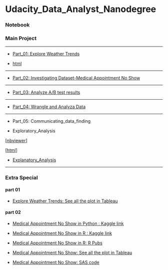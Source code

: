# Udacity_Data_Analyst_Nanodegree

### Notebook

### Main Project
****
- [Part_01: Explore Weather Trends](http://nbviewer.jupyter.org/github/Yousuf28/udacity_data_analyst_nano_degree/blob/master/part_01_expore_weather_trends/weather_tredns_final.ipynb)

- [html](http://htmlpreview.github.io/?https://github.com/Yousuf28/Udacity_Data_Analyst_Nanodegree/blob/master/part_01_expore_weather_trends/weather_tredns_final.html)

***

- [Part_02: Investigating Dataset-Medical Appointment No Show](http://nbviewer.jupyter.org/github/Yousuf28/udacity_data_analyst_nano_degree/blob/master/part_02_investigate_dataset/investigating_dataset_final.ipynb)

*** 

- [Part_03: Analyze A/B test results ](http://nbviewer.jupyter.org/github/Yousuf28/udacity_data_analyst_nano_degree/blob/master/part_03_analyze_A%3AB_test_results/AnalyzeABTestResults%202/Analyze_ab_test_results_notebook_final.ipynb)

***

- [Part_04: Wrangle and Analyza Data](http://nbviewer.jupyter.org/github/Yousuf28/udacity_data_analyst_nano_degree/blob/master/part_04_wrangle_and_analyzeData/wrangle_act.ipynb)


***

- Part_05: Communicating_data_finding

- Exploratory_Analysis

[[nbviewer](http://nbviewer.jupyter.org/github/Yousuf28/Udacity_Data_Analyst_Nanodegree/blob/master/part_05_communicate_data_finding/Exploratory_Analysis.ipynb#Income-Range-vs-Borrower-APR)]

[[html](http://htmlpreview.github.io/?https://github.com/Yousuf28/Udacity_Data_Analyst_Nanodegree/blob/master/part_05_communicate_data_finding/Exploratory_Analysis.html)]



- [Explanatory_Analysis](http://nbviewer.jupyter.org/github/Yousuf28/Udacity_Data_Analyst_Nanodegree/blob/master/part_05_communicate_data_finding/Explanatory_Analysis.ipynb)



****

### Extra Special

#### part 01
- [Explore Weather Trends: See all the plot in Tableau](https://public.tableau.com/profile/yousuf.ali#!/vizhome/ExploreWeatherTrends_1/GlobalMovingvsDallasMovingAvg)

#### part 02
- [Medical Appointment No Show in Python : Kaggle link](https://www.kaggle.com/yousuf28/medical-appointment-no-show-in-python)

- [Medical Appointment No Show in R : Kaggle link](https://www.kaggle.com/yousuf28/medical-appointment-no-show-in-r)
- [Medical Appointment No Show in R: R Pubs ](http://rpubs.com/Yousuf/426433)


- [Medical Appointment No Show: See all the plot in Tableau](https://public.tableau.com/profile/yousuf.ali#!/vizhome/MedicalAppointmentNoShow/agevsNoshow)
- [Medical Appointment No Show: SAS code ](https://github.com/Yousuf28/udacity_data_analyst_nano_degree/blob/master/part_02_investigate_dataset/sas/investigate%20dataset.sas)
